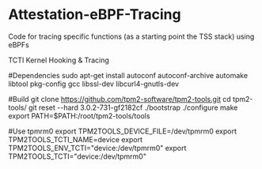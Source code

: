 # Attestation-eBPF-Tracing
Code for tracing specific functions (as a starting point the TSS stack) using eBPFs



TCTI Kernel Hooking & Tracing

#Dependencies sudo apt-get install autoconf autoconf-archive automake libtool pkg-config gcc libssl-dev libcurl4-gnutls-dev

#Build git clone https://github.com/tpm2-software/tpm2-tools.git cd tpm2-tools/ git reset --hard 3.0.2-731-gf2182cf ./bootstrap ./configure make export PATH=$PATH:/root/tpm2-tools/tools

#Use tpmrm0 export TPM2TOOLS_DEVICE_FILE=/dev/tpmrm0 export TPM2TOOLS_TCTI_NAME=device export TPM2TOOLS_ENV_TCTI="device:/dev/tpmrm0" export TPM2TOOLS_TCTI="device:/dev/tpmrm0"

